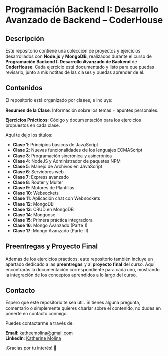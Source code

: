# Programación Backend I: Desarrollo Avanzado de Backend – CoderHouse

## Descripción
Este repositorio contiene una colección de proyectos y ejercicios desarrollados con **Node.js** y **MongoDB**, realizados durante el curso de **Programación Backend I: Desarrollo Avanzado de Backend** de **CoderHouse**. 
Cada ejercicio está documentado y listo para que puedas revisarlo, junto a mis notitas de las clases y puedas aprender de él.

## Contenidos
El repositorio está organizado por clases, e incluye: 

**Resumen de la Clase**: Información sobre los temas + apuntes personales.

**Ejercicios Prácticos**: Código y documentación para los ejercicios propuestos en cada clase.

Aqui te dejo los títulos:
- **Clase 1**: Principios básicos de JavaScript
- **Clase 2**: Nuevas funcionalidades de los lenguajes ECMAScript
- **Clase 3**: Programación sincrónica y asincrónica
- **Clase 4**: NodeJS y Administrador de paquetes NPM
- **Clase 5**: Manejo de Archivos en JavaScript
- **Clase 6**: Servidores web
- **Clase 7**: Express avanzado
- **Clase 8**: Router y Multer
- **Clase 9**: Motores de Plantillas
- **Clase 10**: Websockets
- **Clase 11**: Aplicación chat con Websockets
- **Clase 12**: MongoDB
- **Clase 13**: CRUD en MongoDB
- **Clase 14**: Mongoose
- **Clase 15**: Primera práctica integradora
- **Clase 16**: Mongo Avanzado (Parte I)
- **Clase 17**: Mongo Avanzado (Parte II)

## Preentregas y Proyecto Final
Además de los ejercicios prácticos, este repositorio también incluye un apartado dedicado a las **preentregas** y al **proyecto final** del curso. Aquí encontrarás la documentación correspondiente para cada uno, mostrando la integración de los conceptos aprendidos a lo largo del curso.

## Contacto
Espero que este repositorio te sea útil. Si tienes alguna pregunta, comentario o simplemente quieres charlar sobre el contenido, no dudes en ponerte en contacto conmigo.

Puedes contactarme a través de:

**Email**: [katheemolina@gmail.com](mailto:katheemolina@gmail.com)  
**LinkedIn**: [Katherine Molina](https://www.linkedin.com/in/katherineluzmolinategaldi/)

¡Gracias por tu interés! 🌸
